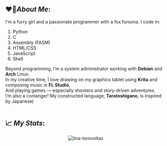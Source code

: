 ## ❤️‍🔥*About Me*:
I'm a furry girl and a passionate programmer with a fox fursona. I code in:
1. Python
2. C
3. Assembly (FASM)
4. HTML/CSS
5. JavaScript
6. Shell  

Beyond programming, I’m a system administrator working with **Debian** and **Arch** Linux.  
In my creative time, I love drawing on my graphics tablet using **Krita** and composing music in **FL Studio**,  
And playing games — especially shooters and story-driven adventures.  
I’m also a conlanger! My constructed language, **Taratoshigano**, is inspired by Japanese)  
<br />
## 📈 *My Stats*:

<p align="center"> <img src="https://github-readme-stats.vercel.app/api/top-langs/?username=lina-torovoltas&show_icons=true&theme=darcula&layout=compact" alt="lina-torovoltas" />
